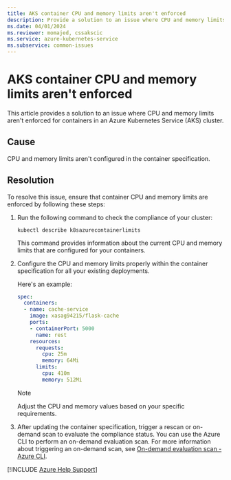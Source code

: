 ```yaml
---
title: AKS container CPU and memory limits aren't enforced
description: Provide a solution to an issue where CPU and memory limits aren't enforced for AKS containers.
ms.date: 04/01/2024
ms.reviewer: momajed, cssakscic
ms.service: azure-kubernetes-service
ms.subservice: common-issues
---
```

# AKS container CPU and memory limits aren't enforced

This article provides a solution to an issue where CPU and memory limits aren't enforced for containers in an Azure Kubernetes Service (AKS) cluster.

## Cause

CPU and memory limits aren't configured in the container specification.

## Resolution

To resolve this issue, ensure that container CPU and memory limits are enforced by following these steps:

1.	Run the following command to check the compliance of your cluster: 

    ```kublet
    kubectl describe k8sazurecontainerlimits 
    ```
    
    This command provides information about the current CPU and memory limits that are configured for your containers. 

2.	Configure the CPU and memory limits properly within the container specification for all your existing deployments.

  	Here's an example: 

    ```yaml
    spec: 
      containers: 
      - name: cache-service 
        image: xasag94215/flask-cache 
        ports: 
        - containerPort: 5000 
          name: rest 
        resources: 
          requests: 
            cpu: 25m 
            memory: 64Mi 
          limits: 
            cpu: 410m 
            memory: 512Mi 
     ```

      > [!NOTE]
      > Adjust the CPU and memory values based on your specific requirements. 

3.	After updating the container specification, trigger a rescan or on-demand scan to evaluate the compliance status. You can use the Azure CLI to perform an on-demand evaluation scan. For more information about triggering an on-demand scan, see [On-demand evaluation scan - Azure CLI](/azure/governance/policy/how-to/get-compliance-data#on-demand-evaluation-scan---azure-cli). 

[!INCLUDE [Azure Help Support](../../includes/azure-help-support.md)]
